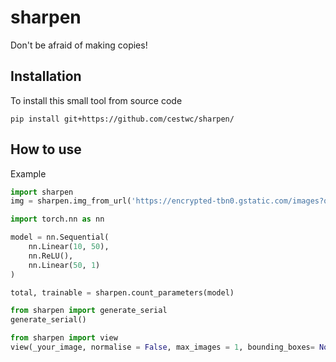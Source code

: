 # sharpen
Don't be afraid of making copies!

## Installation

To install this small tool from source code
```
pip install git+https://github.com/cestwc/sharpen/
```

## How to use

Example
```python
import sharpen
img = sharpen.img_from_url('https://encrypted-tbn0.gstatic.com/images?q=tbn:ANd9GcRGsRnODOn8Zx5ivrww4p_AR1sAjC3AXo-hyOev1nNTCEbwx7klxq2_ADltxprbOt56T2o&usqp=CAU')
```

```python
import torch.nn as nn

model = nn.Sequential(
    nn.Linear(10, 50),
    nn.ReLU(),
    nn.Linear(50, 1)
)

total, trainable = sharpen.count_parameters(model)
```

```python
from sharpen import generate_serial
generate_serial()
```

```python
from sharpen import view
view(_your_image, normalise = False, max_images = 1, bounding_boxes= None, axis = True).shape
```
